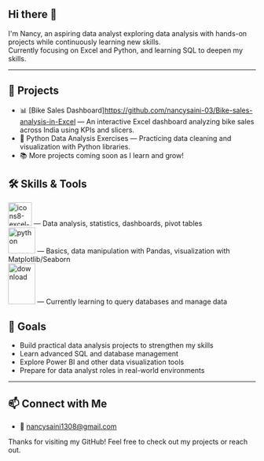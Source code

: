 ## Hi there 👋

I'm Nancy, an aspiring data analyst exploring data analysis with hands-on projects while continuously learning new skills.  
Currently focusing on Excel and Python, and learning SQL to deepen my skills.

---

## 💼 Projects

- 📊 [Bike Sales Dashboard]https://github.com/nancysaini-03/Bike-sales-analysis-in-Excel — An interactive Excel dashboard analyzing bike sales across India using KPIs and slicers.  
- 🐍 Python Data Analysis Exercises — Practicing data cleaning and visualization with Python libraries.  
- 📚 More projects coming soon as I learn and grow!


## 🛠️ Skills & Tools

<img width="48" height="48" alt="icons8-excel-48" src="https://github.com/user-attachments/assets/42dc2339-2243-4295-86c3-0643f96c5a15" /> — Data analysis, statistics, dashboards, pivot tables     
<img width="55" height="53" alt="python" src="https://github.com/user-attachments/assets/7bd3d760-fe56-4ffd-bd7b-fb3269af20ae" />  — Basics, data manipulation with Pandas, visualization with Matplotlib/Seaborn    
<img width="55" height="83" alt="download" src="https://github.com/user-attachments/assets/745406ca-8694-4a82-b430-549022aa36c3" /> — Currently learning to query databases and manage data


## 🎯 Goals

- Build practical data analysis projects to strengthen my skills  
- Learn advanced SQL and database management  
- Explore Power BI and other data visualization tools  
- Prepare for data analyst roles in real-world environments

---

## 📫 Connect with Me
  
- 📧 nancysaini1308@gmail.com


Thanks for visiting my GitHub! Feel free to check out my projects or reach out.
